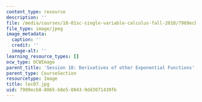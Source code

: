 ```yaml
---
content_type: resource
description: ''
file: /media/courses/18-01sc-single-variable-calculus-fall-2010/7989ecb88065b8e500439dd3071439fb_lec07.jpg
file_type: image/jpeg
image_metadata:
  caption: ''
  credit: ''
  image-alt: ''
learning_resource_types: []
ocw_type: OCWImage
parent_title: 'Session 18: Derivatives of other Exponential Functions'
parent_type: CourseSection
resourcetype: Image
title: lec07.jpg
uid: 7989ecb8-8065-b8e5-0043-9dd3071439fb
---
```

